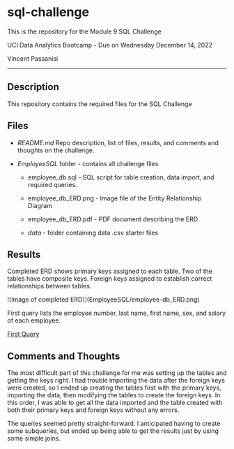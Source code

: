 # sql-challenge
This is the repository for the Module 9 SQL Challenge

UCI Data Analytics Bootcamp - Due on Wednesday December 14, 2022

Vincent Passanisi

---

## **Description**

This repository contains the required files for the SQL Challenge

## **Files**

* *README.md* Repo description, list of files, results, and comments and thoughts on the challenge.

* *EmployeeSQL* folder - contains all challenge files

    * employee_db.sql - SQL script for table creation, data import, and required queries.

    * employee_db_ERD.png - Image file of the Entity Relationship Diagram

    * employee_db_ERD.pdf - PDF document describing the ERD

    * *data* - folder containing data .csv starter files  

## **Results**

Completed ERD shows primary keys assigned to each table. Two of the tables have composite keys. Foreign keys assigned to establish correct relationships between tables.

![Image of completed ERD]](EmployeeSQL/employee-db_ERD.png)

First query lists the employee number, last name, first name, sex, and salary of each employee. 

[First Query](EmployeeSQL/data-1671061991265.csv)

## **Comments and Thoughts**

The most difficult part of this challenge for me was setting up the tables and getting the keys right. I had trouble importing the data after the foreign keys were created, so I ended up creating the tables first with the primary keys, importing the data, then modifying the tables to create the foreign keys. In this order, I was able to get all the data imported and the table created with both their primary keys and foreign keys without any errors.

The queries seemed pretty straight-forward. I anticipated having to create some subqueries, but ended up being able to get the results just by using some simple joins.

